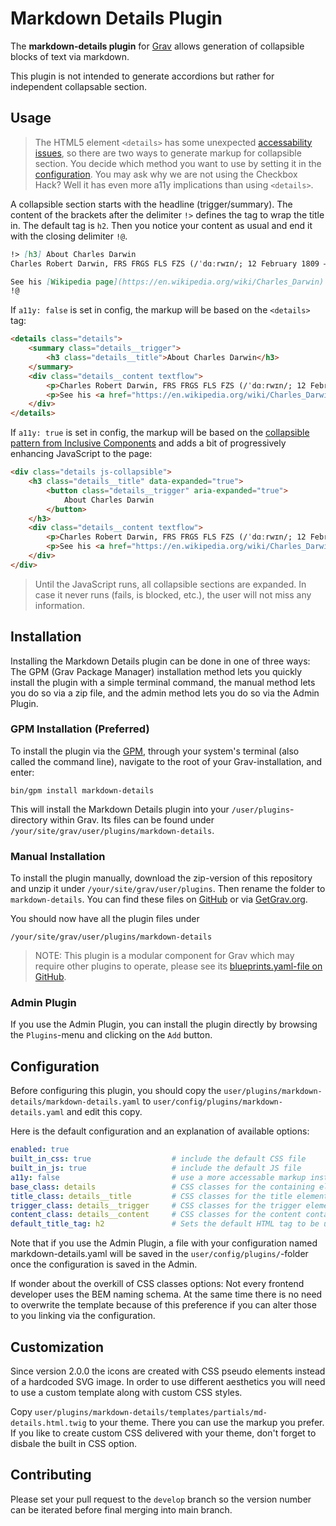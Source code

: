 # Markdown Details Plugin

The **markdown-details plugin** for [Grav](http://github.com/getgrav/grav) allows generation of collapsible blocks of text via markdown.

This plugin is not intended to generate accordions but rather for independent collapsable section.

## Usage

> The HTML5 element ``<details>`` has some unexpected [accessability issues](https://daverupert.com/2019/12/why-details-is-not-an-accordion/), so there are two ways to generate markup for collapsible section. You decide which method you want to use by setting it in the [configuration](#configuration).
> You may ask why we are not using the Checkbox Hack? Well it has even more a11y implications than using ``<details>``.

A collapsible section starts with the headline (trigger/summary). The content of the brackets after the delimiter ``!>`` defines the tag to wrap the title in. The default tag is ``h2``.
Then you notice your content as usual and end it with the closing delimiter ``!@``.

````markdown
!> [h3] About Charles Darwin
Charles Robert Darwin, FRS FRGS FLS FZS (/ˈdɑːrwɪn/; 12 February 1809 – 19 April 1882) was an English naturalist, geologist and biologist, best known for his contributions to the science of evolution. His proposition that all species of life have descended over time from common ancestors is now widely accepted, and considered a foundational concept in science.

See his [Wikipedia page](https://en.wikipedia.org/wiki/Charles_Darwin) for more information.
!@
````

If ``a11y: false`` is set in config, the markup will be based on the ``<details>`` tag:

````html
<details class="details">
    <summary class="details__trigger">
        <h3 class="details__title">About Charles Darwin</h3>
    </summary>
    <div class="details__content textflow">
        <p>Charles Robert Darwin, FRS FRGS FLS FZS (/ˈdɑːrwɪn/; 12 February 1809 – 19 April 1882) was an English naturalist, geologist and biologist, best known for his contributions to the science of evolution. His proposition that all species of life have descended over time from common ancestors is now widely accepted, and considered a foundational concept in science.</p>
        <p>See his <a href="https://en.wikipedia.org/wiki/Charles_Darwin">Wikipedia page</a> for more information.</p>
    </div>
</details>
````

If ``a11y: true`` is set in config, the markup will be based on the [collapsible pattern from Inclusive Components](https://inclusive-components.design/collapsible-sections/) and adds a bit of progressively enhancing JavaScript to the page:

````html
<div class="details js-collapsible">
    <h3 class="details__title" data-expanded="true">
        <button class="details__trigger" aria-expanded="true">
            About Charles Darwin
        </button>
    </h3>
    <div class="details__content textflow">
        <p>Charles Robert Darwin, FRS FRGS FLS FZS (/ˈdɑːrwɪn/; 12 February 1809 – 19 April 1882) was an English naturalist, geologist and biologist, best known for his contributions to the science of evolution. His proposition that all species of life have descended over time from common ancestors is now widely accepted, and considered a foundational concept in science.</p>
        <p>See his <a href="https://en.wikipedia.org/wiki/Charles_Darwin">Wikipedia page</a> for more information.</p>
    </div>
</div>
````

> Until the JavaScript runs, all collapsible sections are expanded. In case it never runs (fails, is blocked, etc.), the user will not miss any information.

## Installation

Installing the Markdown Details plugin can be done in one of three ways: The GPM (Grav Package Manager) installation method lets you quickly install the plugin with a simple terminal command, the manual method lets you do so via a zip file, and the admin method lets you do so via the Admin Plugin.

### GPM Installation (Preferred)

To install the plugin via the [GPM](http://learn.getgrav.org/advanced/grav-gpm), through your system's terminal (also called the command line), navigate to the root of your Grav-installation, and enter:

    bin/gpm install markdown-details

This will install the Markdown Details plugin into your `/user/plugins`-directory within Grav. Its files can be found under `/your/site/grav/user/plugins/markdown-details`.

### Manual Installation

To install the plugin manually, download the zip-version of this repository and unzip it under `/your/site/grav/user/plugins`. Then rename the folder to `markdown-details`. You can find these files on [GitHub](https://github.com/bitstarr/grav-plugin-markdown-details) or via [GetGrav.org](http://getgrav.org/downloads/plugins#extras).

You should now have all the plugin files under

    /your/site/grav/user/plugins/markdown-details

> NOTE: This plugin is a modular component for Grav which may require other plugins to operate, please see its [blueprints.yaml-file on GitHub](https://github.com/bitstarr/grav-plugin-markdown-details/blob/master/blueprints.yaml).

### Admin Plugin

If you use the Admin Plugin, you can install the plugin directly by browsing the `Plugins`-menu and clicking on the `Add` button.

## Configuration

Before configuring this plugin, you should copy the `user/plugins/markdown-details/markdown-details.yaml` to `user/config/plugins/markdown-details.yaml` and edit this copy.

Here is the default configuration and an explanation of available options:

```yaml
enabled: true
built_in_css: true                  # include the default CSS file
built_in_js: true                   # include the default JS file
a11y: false                         # use a more accessable markup instead of details/summary, see #usage
base_class: details                 # CSS classes for the containing element
title_class: details__title         # CSS classes for the title element (summary text)
trigger_class: details__trigger     # CSS classes for the trigger element (button)
content_class: details__content     # CSS classes for the content container
default_title_tag: h2               # Sets the default HTML tag to be used as title
```

Note that if you use the Admin Plugin, a file with your configuration named markdown-details.yaml will be saved in the `user/config/plugins/`-folder once the configuration is saved in the Admin.

If wonder about the overkill of CSS classes options: Not every frontend developer uses the BEM naming schema. At the same time there is no need to overwrite the template because of this preference if you can alter those to you linking via the configuration.

## Customization

Since version 2.0.0 the icons are created with CSS pseudo elements instead of a hardcoded SVG image. In order to use different aesthetics you will need to use a custom template along with custom CSS styles.

Copy `user/plugins/markdown-details/templates/partials/md-details.html.twig` to your theme. There you can use the markup you prefer. If you like to create custom CSS delivered with your theme, don't forget to disbale the built in CSS option.


## Contributing

Please set your pull request to the `develop` branch so the version number can be iterated before final merging into main branch.
